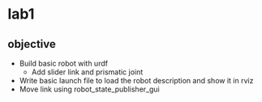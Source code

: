 # lab1
## objective

- Build basic robot with urdf
  - Add slider link and prismatic joint
- Write basic launch file to load the robot description and show it in rviz
- Move link using robot_state_publisher_gui